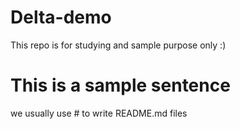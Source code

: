 # Delta-demo
This repo is for studying and sample purpose only :)

# This is a sample sentence 
we usually use # to write README.md files
